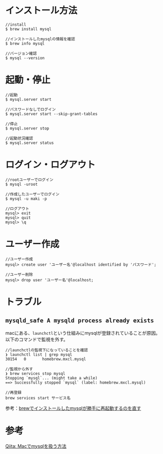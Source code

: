 # インストール方法
```
//install
$ brew install mysql

//インストールしたmysqlの情報を確認
$ brew info mysql

//バージョン確認
$ mysql --version
```

# 起動・停止
```
//起動
$ mysql.server start 

//パスワードなしでログイン
$ mysql.server start --skip-grant-tables 

//停止
$ mysql.server stop 

//起動状況確認
$ mysql.server status
```

# ログイン・ログアウト
```
//rootユーザーでログイン
$ mysql -uroot

//作成したユーザーでログイン
$ mysql -u maki -p

//ログアウト
mysql> exit
mysql> quit
mysql> \q
```

# ユーザー作成
```
//ユーザー作成
mysql> create user 'ユーザー名'@localhost identified by 'パスワード';

//ユーザー削除
mysql> drop user 'ユーザー名'@localhost;
```
# トラブル
## `mysqld_safe A mysqld process already exists`
macにある、`launchctl`という仕組みにmysqlが登録されていることが原因。  
以下のコマンドで監視を外す。  
```
//launchctlの監視下になっていることを確認
❯ launchctl list | grep mysql
30154   0       homebrew.mxcl.mysql

//監視から外す
❯ brew services stop mysql
Stopping `mysql`... (might take a while)
==> Successfully stopped `mysql` (label: homebrew.mxcl.mysql)

//再登録
brew services start サービス名
```
参考：[brewでインストールしたmysqlが勝手に再起動するのを直す](https://qiita.com/Komei22/items/31a3db6d5b803ef5082b)


# 参考
[Qiita: Macでmysqlを扱う方法](https://qiita.com/fuwamaki/items/194c2a82bd6865f26045#%E3%83%86%E3%83%BC%E3%83%96%E3%83%AB%E7%8A%B6%E6%85%8B%E7%A2%BA%E8%AA%8D)
